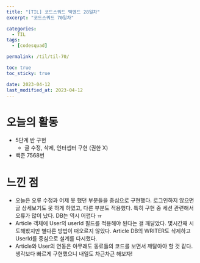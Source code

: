 ```yaml
---
title: "[TIL] 코드스쿼드 백엔드 28일차"
excerpt: "코드스쿼드 70일차"

categories:
  - TIL
tags:
  - [codesquad]

permalink: /til/til-70/

toc: true
toc_sticky: true

date: 2023-04-12
last_modified_at: 2023-04-12
---
```


# 오늘의 활동

- 5단계 반 구현
    - 글 수정, 삭제, 인터셉터 구현 (권한 X)
- 백준 7568번

# 느낀 점

- 오늘은 오류 수정과 어제 못 했던 부분들을 중심으로 구현했다. 로그인하지 않으면 글 상세보기도 못 하게 하였고, 다른 부분도 적용했다. 특히 구현 중 세션 관련해서 오류가 많이 났다. DB는 역시 어렵다 ㅠ
- Article 객체에 User의 userId 필드를 적용해야 된다는 걸 깨달았다. 몇시간째 시도해봤지만 별다른 방법이 떠오르지 않았다. Article DB의 WRITER도 삭제하고 UserId를 중심으로 설계를 다시했다. 
- Article와 User의 연동은 아무래도 동료들의 코드를 보면서 깨달아야 할 것 같다. 생각보다 빠르게 구현했으니 내일도 차근차근 해보자!